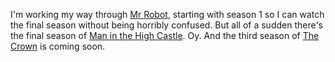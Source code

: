 I'm working my way through <a href="https://en.wikipedia.org/wiki/Mr._Robot">Mr Robot</a>, starting with season 1 so I can watch the final season without being horribly confused. But all of a sudden there's the final season of <a href="https://en.wikipedia.org/wiki/The_Man_in_the_High_Castle_(TV_series)">Man in the High Castle</a>. Oy. And the third season of <a href="https://en.wikipedia.org/wiki/The_Crown_(TV_series)">The Crown</a> is coming soon.
